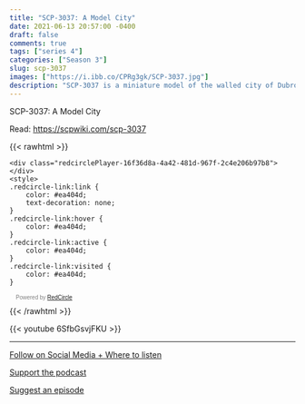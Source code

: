 ```yaml
---
title: "SCP-3037: A Model City"
date: 2021-06-13 20:57:00 -0400
draft: false
comments: true
tags: ["series 4"]
categories: ["Season 3"]
slug: scp-3037
images: ["https://i.ibb.co/CPRg3gk/SCP-3037.jpg"]
description: "SCP-3037 is a miniature model of the walled city of Dubrovnik, Croatia."
---
```


SCP-3037: A Model City

Read: https://scpwiki.com/scp-3037

{{< rawhtml >}}
<script async defer onload="redcircleIframe();" src="https://api.podcache.net/embedded-player/sh/63705181-2bd5-4fc1-a869-6f5b27226efa/ep/16f36d8a-4a42-481d-967f-2c4e206b97b8"></script>
    <div class="redcirclePlayer-16f36d8a-4a42-481d-967f-2c4e206b97b8"></div>
    <style>
    .redcircle-link:link {
        color: #ea404d;
        text-decoration: none;
    }
    .redcircle-link:hover {
        color: #ea404d;
    }
    .redcircle-link:active {
        color: #ea404d;
    }
    .redcircle-link:visited {
        color: #ea404d;
    }
</style>
<p style="margin-top:3px;margin-left:11px;font-family: sans-serif;font-size: 10px; color: gray;">Powered by <a class="redcircle-link" href="https://redcircle.com?utm_source=rc_embedded_player&utm_medium=web&utm_campaign=embedded_v1">RedCircle</a></p>
{{< /rawhtml >}}

{{< youtube 6SfbGsvjFKU >}}

---

[Follow on Social Media + Where to listen](/links)

[Support the podcast](/support)

[Suggest an episode](/suggest)
